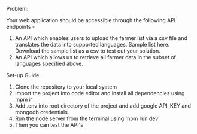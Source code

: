 Problem:

Your web application should be accessible through the following API endpoints -
1. An API which enables users to upload the farmer list via a csv file and translates the
data into supported languages. Sample list here. Download the sample list as a csv to
test out your solution.
2. An API which allows us to retrieve all farmer data in the subset of languages specified
above.

Set-up Guide:

1. Clone the repositery to your local syatem
2. Import the project into code editor and install all dependencies using 'npm i'
3. Add .env into root directory of the project and add google API_KEY and mongodb credentials.
4. Run the node server from the terminal using 'npm run dev'
5. Then you can test the API's 
